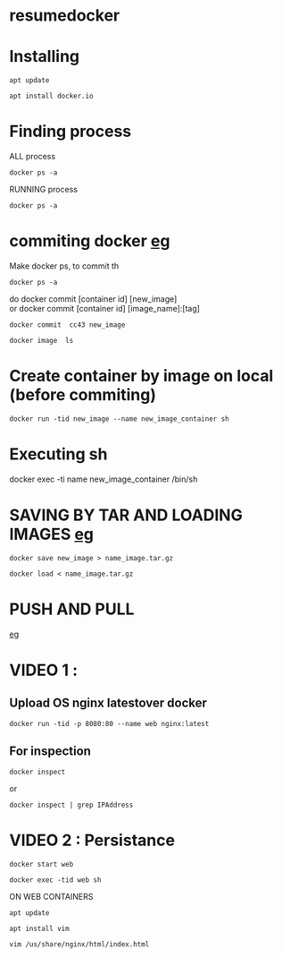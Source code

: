 # resumedocker
# Installing
```
apt update
```
```
apt install docker.io
```
# Finding process
ALL process
```
docker ps -a
```
RUNNING process
```
docker ps -a
```

# commiting docker [eg](https://phoenixnap.com/kb/how-to-commit-changes-to-docker-image)
Make docker ps,  to commit th
```
docker ps -a
```
do docker commit [container id] [new_image] </br>
or docker commit [container id] [image_name]:[tag]
```
docker commit  cc43 new_image
```
```
docker image  ls
```
# Create container by image on local (before commiting)
```
docker run -tid new_image --name new_image_container sh
```

# Executing sh
docker exec -ti name new_image_container  /bin/sh


# SAVING BY TAR AND LOADING IMAGES [eg](https://pspdfkit.com/blog/2019/docker-import-export-vs-load-save/)
```
docker save new_image > name_image.tar.gz
```
```
docker load < name_image.tar.gz
```

# PUSH AND PULL
[eg](https://www.geeksforgeeks.org/docker-commit/)

# VIDEO 1 : 
## Upload OS nginx latestover docker
```
docker run -tid -p 8080:80 --name web nginx:latest
```

## For inspection
```
docker inspect 
```
or
```
docker inspect | grep IPAddress
```
# VIDEO 2 : Persistance
```
docker start web 
```

```
docker exec -tid web sh
```
ON WEB CONTAINERS
```
apt update
```
```
apt install vim
```
```
vim /us/share/nginx/html/index.html
```
